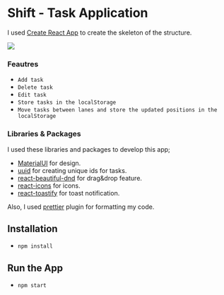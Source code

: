 # Shift - Task Application

I used [Create React App](https://github.com/facebook/create-react-app) to create the skeleton of the structure.

![](assets/gifs/tasks.gif)

### Feautres

- `Add task`
- `Delete task`
- `Edit task`
- `Store tasks in the localStorage`
- `Move tasks between lanes and store the updated positions in the localStorage`

### Libraries & Packages

I used these libraries and packages to develop this app;

- [MaterialUI](https://material-ui.com/) for design.
- [uuid](https://www.npmjs.com/package/uuid) for creating unique ids for tasks.
- [react-beautiful-dnd](https://github.com/atlassian/react-beautiful-dnd) for drag&drop feature.
- [react-icons](https://react-icons.github.io/react-icons/) for icons.
- [react-toastify](https://github.com/fkhadra/react-toastify) for toast notification.

Also, I used [prettier](https://prettier.io/) plugin for formatting my code.

## Installation

- `npm install`

## Run the App

- `npm start`
